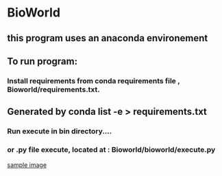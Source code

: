 # BioWorld

## this program uses an anaconda environement
## To run program:

### Install requirements from conda requirements file , Bioworld/requirements.txt.
## Generated by conda list -e > requirements.txt

### Run execute in bin directory....
### or .py file execute, located at :  Bioworld/bioworld/execute.py

[sample image]("/bioworld/assets/Bioworld.png")